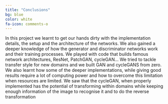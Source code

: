 ```yaml
---
title: "Conclusions"
bg: blue
color: white
fa-icon: comments-o
---
```


In this project we learnt to get our hands dirty with the implementation details, the setup and the architecture of the networks. 
We also gained a deeper knowledge of how the generator and discriminator networks work and their training processes.
We played with code that builds famous network architectures, ResNet, PatchGAN, cycleGAN...
We tried to tackle transfer style for new domains and we built GAN and cycleGANS from zero.
We also learnt how some of the deeper implementations, while giving good results require a lot of computing power and how to overcome this limitation when resources are limited.
We saw that the cycleGAN, when properly implemented has the potential of transforming within domains while keeping enough information of the image to recognise it and to do the reverse transformation
